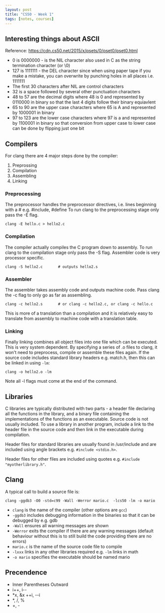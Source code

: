 ```yaml
---
layout: post
title: "CS50 - Week 1"
tags: [notes, courses]
---
```

## Interesting things about ASCII

Reference: <https://cdn.cs50.net/2015/x/psets/0/pset0/pset0.html> 

* 0 is 0000000 - is the NIL character also used in C as the string termination character (or \0)
* 127 is 1111111 - the DEL character since when using paper tape if you make a mistake, you can overwrite by punching holes in all places i.e. 1111111
* The first 30 characters after NIL are control characters
* 32 is a space followed by several other punctuation characters
* 48 to 57 are the decimal digits where 48 is 0 and represented by 0110000 in binary so that the last 4 digits follow their binary equiavlent
* 65 to 90 are the upper case characters where 65 is A and represented by 1000001 in binary
* 97 to 123 are the lower case characters where 97 is a and represented by 1100001 in binary so that conversion from upper case to lower case can be done by flipping just one bit

## Compilers

 For clang there are 4 major steps done by the compiler:

1. Preprossing
2. Compilation
3. Assembling
4. Linking

### Preprocessing

The preprocessor handles the preprocessor directives, i.e. lines beginning with a # e.g. #include, #define
To run clang to the preprocessing stage only pass the -E flag.

    clang -E hello.c > hello2.c

### Compilation

The compiler actually compiles the C program down to assembly.
To run clang to the compilation stage only pass the -S flag. Assembler code is very processor specific.

    clang -S hello2.c       # outputs hello2.s

### Assembler

The assembler takes assembly code and outputs machine code. Pass clang the -c flag to only go as far as assembling.

    clang -c hello2.s       # or clang -c hello2.c, or clang -c hello.c

This is more of a translation than a compilation and it is relatively easy to translate from assembly to machine code with a translation table.

### Linking

Finally linking combines all object files into one file which can be executed. This is very system dependent. By specifying a series of .o files to clang, it won't need to preprocess, compile or assemble these files again. If the source code includes standard library headers e.g. match.h, then this can be linked in using `-lm`:

    clang -o hello2.o -lm

Note all -l flags must come at the end of the command.

## Libraries

C libraries are typically distributed with two parts - a header file declaring all the functions in the library, and a binary file containing the implementations of the functions as an executable. Source code is not usually included. To use a library in another program, include a link to the header file in the source code and then link in the executable during compilation. 

Header files for standard libraries are usually found in /usr/include and are included using angle brackets e.g. `#include <stdio.h>`. 

Header files for other files are included using quotes e.g. `#include "myotherlibrary.h"`.

## Clang

A typical call to build a source file is:

    clang -ggdb3 -O0 -std=c99 -Wall -Werror mario.c  -lcs50 -lm -o mario

* `clang` is the name of the compiler (other options are `gcc`)
* `-ggdb3` includes debugging information in the binaries so that it can be debugged by e.g. gdb
* `-Wall` ensures all warning messages are shown
* `-Werror` exits the compiler if there are any warning messages (default behaviour without this is to still build the code providing there are no errors)
* `mario.c` is the name of the source code file to compile
* `-lxxx` links in any other libraries required e.g. `-lm` links in math
* `-o mario` specifies the executable should be named mario

## Precendence

* Inner Parentheses Outward
* i++, i--
* *x, &x    ++i, --i
* *, /, %
* +, -


